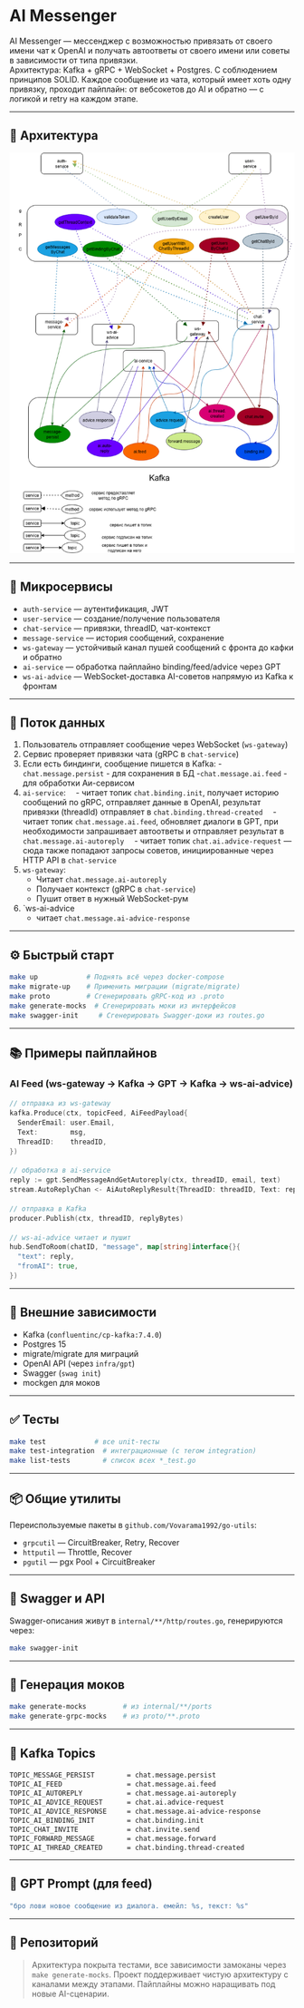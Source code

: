 # AI Messenger

AI Messenger — мессенджер с возможностью привязать от своего имени чат к OpenAI и получать автоответы от своего имени или советы в зависимости от типа привязки.  
Архитектура: Kafka + gRPC + WebSocket + Postgres.  С соблюдением принципов SOLID.
Каждое сообщение из чата, который имеет хоть одну привязку, проходит пайплайн: от вебсокетов до AI и обратно — с логикой и retry на каждом этапе.

---

## 📐 Архитектура

![AI Messenger Architecture](docs/architecture.png)

---

## 🧩 Микросервисы

- `auth-service` — аутентификация, JWT
- `user-service` — создание/получение пользователя
- `chat-service` — привязки, threadID, чат-контекст
- `message-service` — история сообщений, сохранение
- `ws-gateway` — устойчивый канал пушей сообщений с фронта до кафки и обратно
- `ai-service` — обработка пайплайно binding/feed/advice через GPT
- `ws-ai-advice` — WebSocket-доставка AI-советов напрямую из Kafka к фронтам

---

## 🔄 Поток данных

1. Пользователь отправляет сообщение через WebSocket (`ws-gateway`)
2. Сервис проверяет привязки чата (gRPC в `chat-service`)
3. Если есть биндинги, сообщение пишется в Kafka:
    -`chat.message.persist` - для сохранения в БД
    -`chat.message.ai.feed` - для обработки Аи-сервисом
4. `ai-service`:
 - читает топик `chat.binding.init`, получает историю сообщений по gRPC, отправляет данные в OpenAI, результат привязки (threadId) отправляет в `chat.binding.thread-created`
 - читает топик `chat.message.ai.feed`, обновляет диалоги в GPT, при необходимости запрашивает автоответы и отправляет результат в `chat.message.ai-autoreply`
 - читает топик `chat.ai.advice-request` — сюда также попадают запросы советов, инициированные через HTTP API в `chat-service` 
5. `ws-gateway`:
    - Читает `chat.message.ai-autoreply`
    - Получает контекст (gRPC в `chat-service`)
    - Пушит ответ в нужный WebSocket-рум
6. `ws-ai-advice
    - читает `chat.message.ai-advice-response`

---

## ⚙️ Быстрый старт

```bash
make up            # Поднять всё через docker-compose
make migrate-up    # Применить миграции (migrate/migrate)
make proto         # Сгенерировать gRPC-код из .proto
make generate-mocks  # Сгенерировать моки из интерфейсов
make swagger-init     # Сгенерировать Swagger-доки из routes.go
```

---

## 📚 Примеры пайплайнов

### AI Feed (ws-gateway → Kafka → GPT → Kafka → ws-ai-advice)

```go
// отправка из ws-gateway
kafka.Produce(ctx, topicFeed, AiFeedPayload{
  SenderEmail: user.Email,
  Text:        msg,
  ThreadID:    threadID,
})

// обработка в ai-service
reply := gpt.SendMessageAndGetAutoreply(ctx, threadID, email, text)
stream.AutoReplyChan <- AiAutoReplyResult{ThreadID: threadID, Text: reply}

// отправка в Kafka
producer.Publish(ctx, threadID, replyBytes)

// ws-ai-advice читает и пушит
hub.SendToRoom(chatID, "message", map[string]interface{}{
  "text": reply,
  "fromAI": true,
})
```

---

## 🔌 Внешние зависимости

- Kafka (`confluentinc/cp-kafka:7.4.0`)
- Postgres 15
- migrate/migrate для миграций
- OpenAI API (через `infra/gpt`)
- Swagger (`swag init`)
- mockgen для моков

---

## ✅ Тесты

```bash
make test            # все unit-тесты
make test-integration  # интеграционные (с тегом integration)
make list-tests        # список всех *_test.go
```

---

## 📦 Общие утилиты

Переиспользуемые пакеты в `github.com/Vovarama1992/go-utils`:

- `grpcutil` — CircuitBreaker, Retry, Recover
- `httputil` — Throttle, Recover
- `pgutil` — pgx Pool + CircuitBreaker

---

## 🧪 Swagger и API

Swagger-описания живут в `internal/**/http/routes.go`, генерируются через:

```bash
make swagger-init
```

---

## 📁 Генерация моков

```bash
make generate-mocks         # из internal/**/ports
make generate-grpc-mocks    # из proto/**.proto
```

---

## 📎 Kafka Topics

```env
TOPIC_MESSAGE_PERSIST        = chat.message.persist
TOPIC_AI_FEED                = chat.message.ai.feed
TOPIC_AI_AUTOREPLY           = chat.message.ai-autoreply
TOPIC_AI_ADVICE_REQUEST      = chat.ai.advice-request
TOPIC_AI_ADVICE_RESPONSE     = chat.message.ai-advice-response
TOPIC_AI_BINDING_INIT        = chat.binding.init
TOPIC_CHAT_INVITE            = chat.invite.send
TOPIC_FORWARD_MESSAGE        = chat.message.forward
TOPIC_AI_THREAD_CREATED      = chat.binding.thread-created
```

---

## 🧠 GPT Prompt (для feed)

```go
"бро лови новое сообщение из диалога. емейл: %s, текст: %s"
```

---

## 🔗 Репозиторий

> Архитектура покрыта тестами, все зависимости замоканы через `make generate-mocks`. Проект поддерживает чистую архитектуру с каналами между этапами. Пайплайны можно наращивать под новые AI-сценарии.
